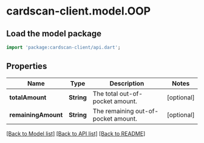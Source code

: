 # cardscan-client.model.OOP

## Load the model package
```dart
import 'package:cardscan-client/api.dart';
```

## Properties
Name | Type | Description | Notes
------------ | ------------- | ------------- | -------------
**totalAmount** | **String** | The total out-of-pocket amount. | [optional] 
**remainingAmount** | **String** | The remaining out-of-pocket amount. | [optional] 

[[Back to Model list]](../README.md#documentation-for-models) [[Back to API list]](../README.md#documentation-for-api-endpoints) [[Back to README]](../README.md)


